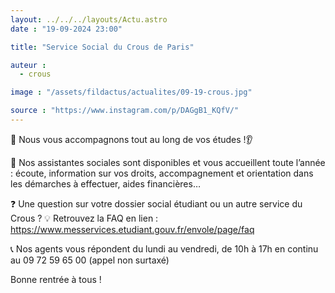 ```yaml
---
layout: ../../../layouts/Actu.astro
date : "19-09-2024 23:00"

title: "Service Social du Crous de Paris"

auteur :
  - crous

image : "/assets/fildactus/actualites/09-19-crous.jpg"

source : "https://www.instagram.com/p/DAGgB1_KQfV/"
---
```


🤝 Nous vous accompagnons tout au long de vos études !👂

💬 Nos assistantes sociales sont disponibles et vous accueillent toute l’année : écoute, information sur vos droits, accompagnement et orientation dans les démarches à effectuer, aides financières…

❓ Une question sur votre dossier social étudiant ou un autre service du Crous ? 💡 Retrouvez la FAQ en lien : https://www.messervices.etudiant.gouv.fr/envole/page/faq

📞 Nos agents vous répondent du lundi au vendredi, de 10h à 17h en continu au 09 72 59 65 00 (appel non surtaxé)

Bonne rentrée à tous !
